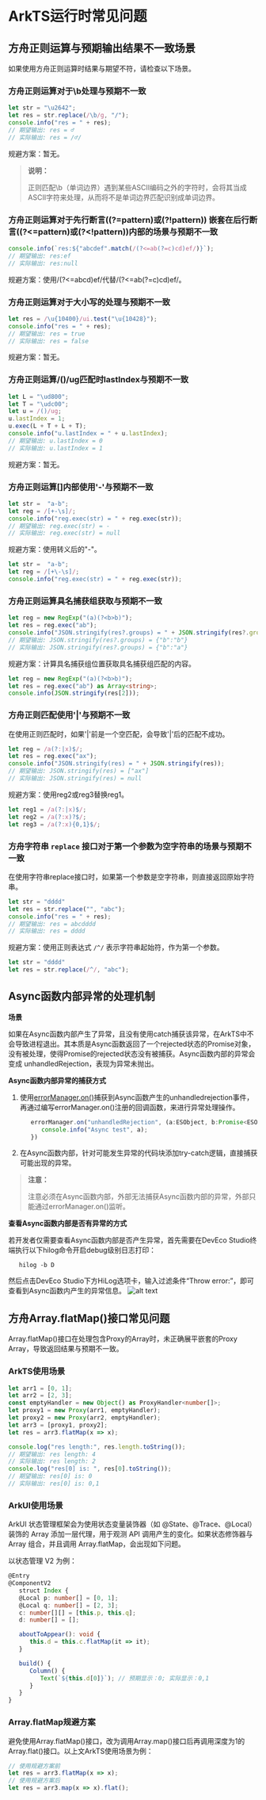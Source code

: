 # ArkTS运行时常见问题
<!--Kit: ArkTS-->
<!--Subsystem: ArkCompiler-->
<!--Owner: @DaiHuina1997-->
<!--Designer: @yao_dashuai-->
<!--Tester: @kirl75;@zsw_zhushiwei-->

## 方舟正则运算与预期输出结果不一致场景

如果使用方舟正则运算时结果与期望不符，请检查以下场景。

### 方舟正则运算对于\b处理与预期不一致

   ```ts
   let str = "\u2642";
   let res = str.replace(/\b/g, "/");
   console.info("res = " + res);
   // 期望输出: res = ♂
   // 实际输出: res = /♂/
   ```

   规避方案：暂无。
   > **说明：**
   > 
   > 正则匹配\b（单词边界）遇到某些ASCII编码之外的字符时，会将其当成ASCII字符来处理，从而将不是单词边界匹配识别成单词边界。

### 方舟正则运算对于先行断言((?=pattern)或(?!pattern)) 嵌套在后行断言((?<=pattern)或(?<!pattern))内部的场景与预期不一致

   ```ts
   console.info(`res:${"abcdef".match(/(?<=ab(?=c)cd)ef/)}`);
   // 期望输出: res:ef
   // 实际输出: res:null
   ```

   规避方案：使用/(?<=abcd)ef/代替/(?<=ab(?=c)cd)ef/。

### 方舟正则运算对于大小写的处理与预期不一致

   ```ts
   let res = /\u{10400}/ui.test("\u{10428}");
   console.info("res = " + res);
   // 期望输出: res = true
   // 实际输出: res = false
   ```

   规避方案：暂无。

### 方舟正则运算/()/ug匹配时lastIndex与预期不一致

   ```ts
   let L = "\ud800";
   let T = "\udc00";
   let u = /()/ug;
   u.lastIndex = 1;
   u.exec(L + T + L + T);
   console.info("u.lastIndex = " + u.lastIndex);
   // 期望输出: u.lastIndex = 0
   // 实际输出: u.lastIndex = 1
   ```

   规避方案：暂无。

### 方舟正则运算[]内部使用'-'与预期不一致

   ```ts
   let str =  "a-b";
   let reg = /[+-\s]/;
   console.info("reg.exec(str) = " + reg.exec(str));
   // 期望输出: reg.exec(str) = -
   // 实际输出: reg.exec(str) = null
   ```

   规避方案：使用转义后的"-"。
   ```ts
   let str =  "a-b";
   let reg = /[+\-\s]/;
   console.info("reg.exec(str) = " + reg.exec(str));
   ```

### 方舟正则运算具名捕获组获取与预期不一致

   ```ts
   let reg = new RegExp("(a)(?<b>b)");
   let res = reg.exec("ab");
   console.info("JSON.stringify(res?.groups) = " + JSON.stringify(res?.groups));
   // 期望输出: JSON.stringify(res?.groups) = {"b":"b"}
   // 实际输出: JSON.stringify(res?.groups) = {"b":"a"}
   ```

   规避方案：计算具名捕获组位置获取具名捕获组匹配的内容。

   ```ts
   let reg = new RegExp("(a)(?<b>b)");
   let res = reg.exec("ab") as Array<string>;
   console.info(JSON.stringify(res[2]));
   ```

### 方舟正则匹配使用'|'与预期不一致

   在使用正则匹配时，如果'|'前是一个空匹配，会导致'|'后的匹配不成功。

   ```ts
   let reg = /a(?:|x)$/;
   let res = reg.exec("ax");
   console.info("JSON.stringify(res) = " + JSON.stringify(res));
   // 期望输出: JSON.stringify(res) = ["ax"]
   // 实际输出: JSON.stringify(res) = null
   ```

   规避方案：使用reg2或reg3替换reg1。

   ```ts
   let reg1 = /a(?:|x)$/;
   let reg2 = /a(?:x)?$/;
   let reg3 = /a(?:x){0,1}$/;
   ```

### 方舟字符串 `replace` 接口对于第一个参数为空字符串的场景与预期不一致

   在使用字符串replace接口时，如果第一个参数是空字符串，则直接返回原始字符串。

   ```ts
   let str = "dddd"
   let res = str.replace("", "abc");
   console.info("res = " + res);
   // 期望输出: res = abcdddd
   // 实际输出: res = dddd
   ```

   规避方案：使用正则表达式 `/^/` 表示字符串起始符，作为第一个参数。

   ```ts
   let str = "dddd"
   let res = str.replace(/^/, "abc");
   ```

## Async函数内部异常的处理机制

**场景**

如果在Async函数内部产生了异常，且没有使用catch捕获该异常，在ArkTS中不会导致进程退出。其本质是Async函数返回了一个rejected状态的Promise对象，没有被处理，使得Promise的rejected状态没有被捕获。Async函数内部的异常会变成 unhandledRejection，表现为异常未抛出。

**Async函数内部异常的捕获方式**

1. 使用[errorManager.on()](../reference/apis-ability-kit/js-apis-app-ability-errorManager.md#errormanageronerror)捕获到Async函数产生的unhandledrejection事件，再通过编写errorManager.on()注册的回调函数，来进行异常处理操作。

   ```ts
      errorManager.on("unhandledRejection", (a:ESObject, b:Promise<ESObject>) => {
         console.info("Async test", a);
      })
   ```

2. 在Async函数内部，针对可能发生异常的代码块添加try-catch逻辑，直接捕获可能出现的异常。

> **注意：**
> 
> 注意必须在Async函数内部，外部无法捕获Async函数内部的异常，外部只能通过errorManager.on()监听。


**查看Async函数内部是否有异常的方式**

若开发者仅需要查看Async函数内部是否产生异常，首先需要在DevEco Studio终端执行以下hilog命令开启debug级别日志打印：

```shell
   hilog -b D
```

然后点击DevEco Studio下方HiLog选项卡，输入过滤条件“Throw error:”，即可查看到Async函数内产生的异常信息。
![alt text](figures/arkts-runtime-faq.png)

## 方舟Array.flatMap()接口常见问题

Array.flatMap()接口在处理包含Proxy的Array时，未正确展平嵌套的Proxy Array，导致返回结果与预期不一致。

### ArkTS使用场景

```ts
let arr1 = [0, 1];
let arr2 = [2, 3];
const emptyHandler = new Object() as ProxyHandler<number[]>;
let proxy1 = new Proxy(arr1, emptyHandler);
let proxy2 = new Proxy(arr2, emptyHandler);
let arr3 = [proxy1, proxy2];
let res = arr3.flatMap(x => x);

console.log("res length:", res.length.toString());
// 期望输出: res length: 4
// 实际输出: res length: 2
console.log("res[0] is: ", res[0].toString());
// 期望输出: res[0] is: 0
// 实际输出: res[0] is: 0,1
```

### ArkUI使用场景

ArkUI 状态管理框架会为使用状态变量装饰器（如 @State、@Trace、@Local）装饰的 Array 添加一层代理，用于观测 API 调用产生的变化。如果状态修饰器与 Array 组合，并且调用 Array.flatMap，会出现如下问题。

以状态管理 V2 为例：

```ts
@Entry
@ComponentV2
   struct Index {
   @Local p: number[] = [0, 1];
   @Local q: number[] = [2, 3];
   c: number[][] = [this.p, this.q];
   d: number[] = [];

   aboutToAppear(): void {
      this.d = this.c.flatMap(it => it);
   }

   build() {
      Column() {
         Text(`${this.d[0]}`); // 预期显示：0; 实际显示：0,1
      }
   }
}
```

### Array.flatMap规避方案

避免使用Array.flatMap()接口，改为调用Array.map()接口后再调用深度为1的Array.flat()接口。以上文ArkTS使用场景为例：

```ts
// 使用规避方案前
let res = arr3.flatMap(x => x);
// 使用规避方案后
let res = arr3.map(x => x).flat();
```